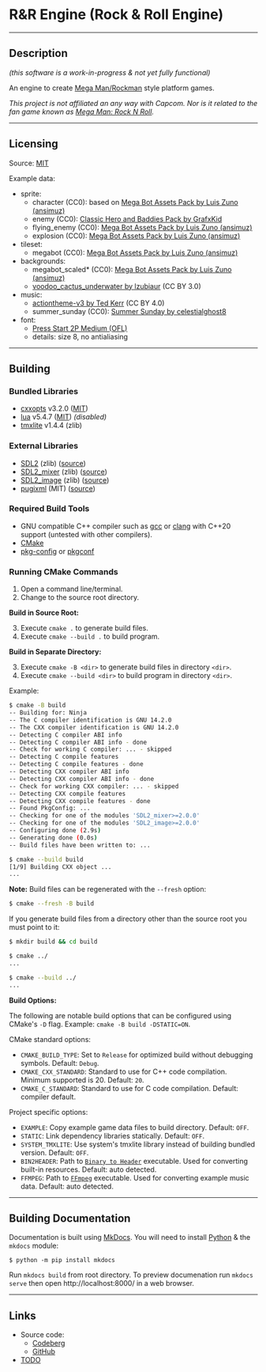 
# R&R Engine (Rock & Roll Engine)

---
## Description

_(this software is a work-in-progress & not yet fully functional)_

An engine to create [Mega Man/Rockman](https://en.wikipedia.org/wiki/Mega_Man) style platform games.

_This project is not affiliated an any way with Capcom. Nor is it related to the fan game known as
[Mega Man: Rock N Roll](https://megamanfanon.fandom.com/wiki/Mega_Man:_Rock_N_Roll)._

---
## Licensing

Source: [MIT](LICENSE.txt)

Example data:

- sprite:
    - character (CC0): based on [Mega Bot Assets Pack by Luis Zuno (ansimuz)](https://opengameart.org/node/99323)
    - enemy (CC0): [Classic Hero and Baddies Pack by GrafxKid](https://opengameart.org/node/36173)
    - flying_enemy (CC0): [Mega Bot Assets Pack by Luis Zuno (ansimuz)](https://opengameart.org/node/99323)
    - explosion (CC0): [Mega Bot Assets Pack by Luis Zuno (ansimuz)](https://opengameart.org/node/99323)
- tileset:
    - megabot (CC0): [Mega Bot Assets Pack by Luis Zuno (ansimuz)](https://opengameart.org/node/99323)
- backgrounds:
    - megabot_scaled* (CC0): [Mega Bot Assets Pack by Luis Zuno (ansimuz)](https://opengameart.org/node/99323)
    - [voodoo_cactus_underwater by lzubiaur](https://opengameart.org/node/30946) (CC BY 3.0)
- music:
    - [actiontheme-v3 by Ted Kerr](https://opengameart.org/node/150692) (CC BY 4.0)
    - summer_sunday (CC0): [Summer Sunday by celestialghost8](https://opengameart.org/node/71806)
- font:
    - [Press Start 2P Medium (OFL)](https://fontlibrary.org/font/press-start-2p)
    - details: size 8, no antialiasing

---
## Building

### Bundled Libraries

- [cxxopts](https://github.com/jarro2783/cxxopts) v3.2.0 ([MIT](lib/cxxopts/LICENSE.txt))
- [lua](https://lua.org/) v5.4.7 ([MIT](lib/lua/LICENSE.txt)) _(disabled)_
- [tmxlite](https://github.com/fallahn/tmxlite) v1.4.4 (zlib)

### External Libraries

- [SDL2](https://libsdl.org/) (zlib) ([source](https://github.com/libsdl-org/SDL/releases))
- [SDL2_mixer](https://wiki.libsdl.org/SDL2_mixer) (zlib) ([source](https://github.com/libsdl-org/SDL_mixer/releases))
- [SDL2_image](https://wiki.libsdl.org/SDL2_image) (zlib) ([source](https://github.com/libsdl-org/SDL_image/releases))
- [pugixml](https://pugixml.org/) (MIT) ([source](https://github.com/zeux/pugixml))

### Required Build Tools

- GNU compatible C++ compiler such as [gcc](https://www.gnu.org/software/gcc/) or
  [clang](https://clang.llvm.org/) with C++20 support (untested with other compilers).
- [CMake](https://cmake.org/)
- [pkg-config](https://www.freedesktop.org/wiki/Software/pkg-config/) or [pkgconf](http://pkgconf.org/)

### Running CMake Commands

1. Open a command line/terminal.
2. Change to the source root directory.

__Build in Source Root:__

3. Execute `cmake .` to generate build files.
4. Execute `cmake --build .` to build program.

__Build in Separate Directory:__

3. Execute `cmake -B <dir>` to generate build files in directory `<dir>`.
4. Execute `cmake --build <dir>` to build program in directory `<dir>`.

Example:

```bash
$ cmake -B build
-- Building for: Ninja
-- The C compiler identification is GNU 14.2.0
-- The CXX compiler identification is GNU 14.2.0
-- Detecting C compiler ABI info
-- Detecting C compiler ABI info - done
-- Check for working C compiler: ... - skipped
-- Detecting C compile features
-- Detecting C compile features - done
-- Detecting CXX compiler ABI info
-- Detecting CXX compiler ABI info - done
-- Check for working CXX compiler: ... - skipped
-- Detecting CXX compile features
-- Detecting CXX compile features - done
-- Found PkgConfig: ...
-- Checking for one of the modules 'SDL2_mixer>=2.0.0'
-- Checking for one of the modules 'SDL2_image>=2.0.0'
-- Configuring done (2.9s)
-- Generating done (0.0s)
-- Build files have been written to: ...

$ cmake --build build
[1/9] Building CXX object ...
...
```

__Note:__ Build files can be regenerated with the `--fresh` option:

```bash
$ cmake --fresh -B build
```

If you generate build files from a directory other than the source root you must point to it:

```bash
$ mkdir build && cd build

$ cmake ../
...

$ cmake --build ../
...
```

__Build Options:__

The following are notable build options that can be configured using CMake's `-D` flag. Example:
`cmake -B build -DSTATIC=ON`.

CMake standard options:

- `CMAKE_BUILD_TYPE`: Set to `Release` for optimized build without debugging symbols. Default:
  `Debug`.
- `CMAKE_CXX_STANDARD`: Standard to use for C++ code compilation. Minimum supported is 20. Default:
  `20`.
- `CMAKE_C_STANDARD`: Standard to use for C code compilation. Default: compiler default.

Project specific options:

- `EXAMPLE`: Copy example game data files to build directory. Default: `OFF`.
- `STATIC`: Link dependency libraries statically. Default: `OFF`.
- `SYSTEM_TMXLITE`: Use system's tmxlite library instead of building bundled version. Default:
  `OFF`.
- `BIN2HEADER`: Path to [`Binary to Header`](https://antumdeluge.github.io/bin2header/) executable.
  Used for converting built-in resources. Default: auto detected.
- `FFMPEG`: Path to [`FFmpeg`](https://ffmpeg.org/) executable. Used for converting example music
  data. Default: auto detected.

---
## Building Documentation

Documentation is built using [MkDocs](https://www.mkdocs.org/). You will need to install
[Python](https://python.org/) & the `mkdocs` module:

```
$ python -m pip install mkdocs
```

Run `mkdocs build` from root directory. To preview documenation run `mkdocs serve` then
open http://localhost:8000/ in a web browser.

---
## Links

- Source code:
    - [Codeberg](https://codeberg.org/AntumDeluge/RREngine)
    - [GitHub](https://github.com/AntumDeluge/RREngine)
- [TODO](TODO.md)
